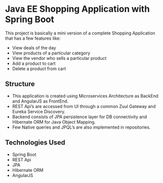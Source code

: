 # Java EE Shopping Application with Spring Boot
This project is basically a mini version of a complete Shopping Application that has a few features like:
- View deals of the day
- View products of a particular category
- View the vendor who sells a particular product
- Add a product to cart
- Delete a product from cart

## Structure
- This application is created using Microservices Architecture as BackEnd and AngularJS as FrontEnd. 
- REST Api’s are accessed from UI through a common Zuul Gateway and Eureka Service Discovery. 
- Backend consists of JPA persistence layer for DB connectivity and Hibernate ORM for Java Object Mapping.
- Few Native queries and JPQL’s are also implemented in repositories. 

## Technologies Used
- Spring Boot
- REST Api 
- JPA 
- Hibernate ORM
- AngularJS 
